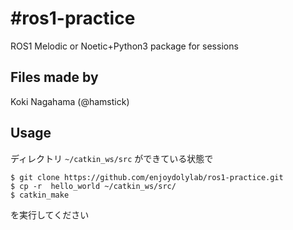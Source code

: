 # #ros1-practice
ROS1 Melodic or Noetic+Python3 package for sessions  

## Files made by
Koki Nagahama (@hamstick)

## Usage
ディレクトリ `~/catkin_ws/src` ができている状態で
```
$ git clone https://github.com/enjoydolylab/ros1-practice.git
$ cp -r  hello_world ~/catkin_ws/src/
$ catkin_make
```
を実行してください
